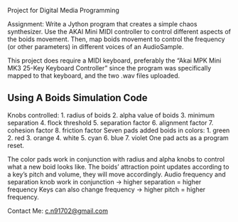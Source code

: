 Project for Digital Media Programming

Assignment: Write a Jython program that creates a simple chaos synthesizer. Use the AKAI Mini MIDI controller to control different aspects of the boids movement. Then, map boids movement to control the frequency (or other parameters) in different voices of an AudioSample.

This project does require a MIDI keyboard, preferably the “Akai MPK Mini MK3 25-Key Keyboard Controller” since the program was specifically mapped to that keyboard, and the two .wav files uploaded.

## Using A Boids Simulation Code
  Knobs controlled:
    1. radius of boids
    2. alpha value of boids
    3. minimum separation 
    4. flock threshold
    5. separation factor
    6. alignment factor
    7. cohesion factor
    8. friction factor
  Seven pads added boids in colors:
    1. green
    2. red
    3. orange
    4. white
    5. cyan
    6. blue
    7. violet
   One pad acts as a program reset.

The color pads work in conjunction with radius and alpha knobs to control what a new boid looks like.
The boids’ attraction point updates according to a key’s pitch and volume, they will move accordingly.
Audio frequency and separation knob work in conjunction → higher separation = higher frequency
Keys can also change frequency → higher pitch = higher frequency.

Contact Me: c.n91702@gmail.com
